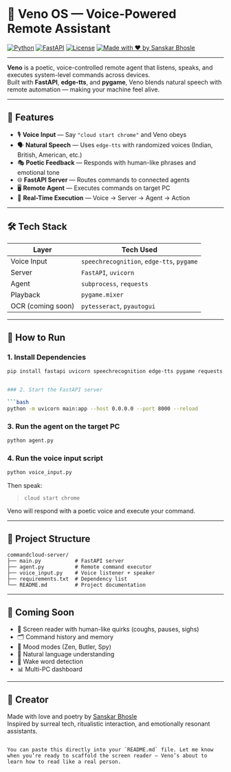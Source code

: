 # 📣 Veno OS — Voice-Powered Remote Assistant

[![Python](https://img.shields.io/badge/Python-3.10+-blue?logo=python)](https://www.python.org/)
[![FastAPI](https://img.shields.io/badge/FastAPI-Enabled-009688?logo=fastapi)](https://fastapi.tiangolo.com/)
[![License](https://img.shields.io/badge/License-MIT-yellow.svg)](https://opensource.org/licenses/MIT)
[![Made with ❤️ by Sanskar Bhosle](https://img.shields.io/badge/Made%20with%20%E2%9D%A4%EF%B8%8F-by%20Sanskar%20Bhosle-red)](#)

---

**Veno** is a poetic, voice-controlled remote agent that listens, speaks, and executes system-level commands across devices.  
Built with **FastAPI**, **edge-tts**, and **pygame**, Veno blends natural speech with remote automation — making your machine feel alive.

---

## 🧠 Features

- 🎙️ **Voice Input** — Say `"cloud start chrome"` and Veno obeys  
- 🗣️ **Natural Speech** — Uses `edge-tts` with randomized voices (Indian, British, American, etc.)  
- 🎭 **Poetic Feedback** — Responds with human-like phrases and emotional tone  
- 🌐 **FastAPI Server** — Routes commands to connected agents  
- 🖥️ **Remote Agent** — Executes commands on target PC  
- 🔁 **Real-Time Execution** — Voice → Server → Agent → Action  

---

## 🛠️ Tech Stack

| Layer              | Tech Used                                      |
|--------------------|------------------------------------------------|
| Voice Input        | `speechrecognition`, `edge-tts`, `pygame`      |
| Server             | `FastAPI`, `uvicorn`                           |
| Agent              | `subprocess`, `requests`                       |
| Playback           | `pygame.mixer`                                 |
| OCR (coming soon)  | `pytesseract`, `pyautogui`                     |

---

## 🚀 How to Run

### 1. Install Dependencies
```bash
pip install fastapi uvicorn speechrecognition edge-tts pygame requests


### 2. Start the FastAPI server

```bash
python -m uvicorn main:app --host 0.0.0.0 --port 8000 --reload
```

### 3. Run the agent on the target PC

```bash
python agent.py
```

### 4. Run the voice input script

```bash
python voice_input.py
```

Then speak:

> `cloud start chrome`

Veno will respond with a poetic voice and execute your command.

---

## 📁 Project Structure

```
commandcloud-server/
├── main.py           # FastAPI server
├── agent.py          # Remote command executor
├── voice_input.py    # Voice listener + speaker
├── requirements.txt  # Dependency list
└── README.md         # Project documentation
```

---

## 🔮 Coming Soon

- 🧠 Screen reader with human-like quirks (coughs, pauses, sighs)
- 🗂️ Command history and memory
- 🧭 Mood modes (Zen, Butler, Spy)
- 🧬 Natural language understanding
- 🧘 Wake word detection
- 📊 Multi-PC dashboard

---

## 👤 Creator

Made with love and poetry by [Sanskar Bhosle](https://github.com/sanskaaar01)  
Inspired by surreal tech, ritualistic interaction, and emotionally resonant assistants.
```

You can paste this directly into your `README.md` file. Let me know when you’re ready to scaffold the screen reader — Veno’s about to learn how to read like a real person.


